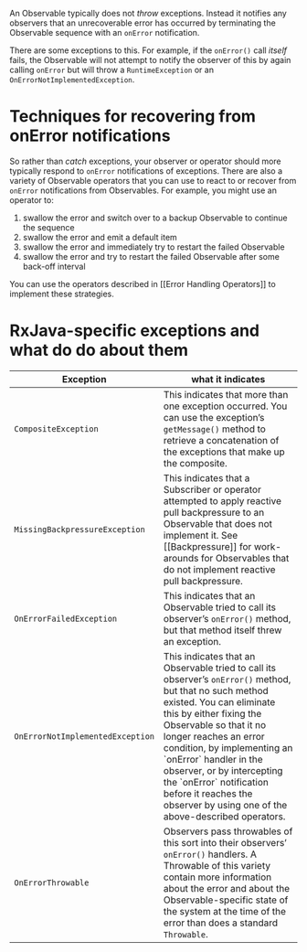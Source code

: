 An Observable typically does not _throw_ exceptions. Instead it notifies any observers that an unrecoverable error has occurred by terminating the Observable sequence with an `onError` notification.

There are some exceptions to this. For example, if the `onError()` call _itself_ fails, the Observable will not attempt to notify the observer of this by again calling `onError` but will throw a `RuntimeException` or an `OnErrorNotImplementedException`.

# Techniques for recovering from onError notifications

So rather than _catch_ exceptions, your observer or operator should more typically respond to `onError` notifications of exceptions. There are also a variety of Observable operators that you can use to react to or recover from `onError` notifications from Observables. For example, you might use an operator to:

1. swallow the error and switch over to a backup Observable to continue the sequence
1. swallow the error and emit a default item
1. swallow the error and immediately try to restart the failed Observable
1. swallow the error and try to restart the failed Observable after some back-off interval

You can use the operators described in [[Error Handling Operators]] to implement these strategies.

# RxJava-specific exceptions and what do do about them

<table>
 <thead>
  <tr><th>Exception</th><th>what it indicates</th></tr>
 </thead>
 <tbody>
  <tr><td><code>CompositeException</code></td><td>This indicates that more than one exception occurred. You can use the exception&#8217;s <code>getMessage()</code> method to retrieve a concatenation of the exceptions that make up the composite.</td></tr>
  <tr><td><code>MissingBackpressureException</code></td><td>This indicates that a Subscriber or operator attempted to apply reactive pull backpressure to an Observable that does not implement it. See [[Backpressure]] for work-arounds for Observables that do not implement reactive pull backpressure.</td></tr>
  <tr><td><code>OnErrorFailedException</code></td><td>This indicates that an Observable tried to call its observer&#8217;s <code>onError()</code> method, but that method itself threw an exception.</td></tr>
  <tr><td><code>OnErrorNotImplementedException</code></td><td>This indicates that an Observable tried to call its observer&#8217;s <code>onError()</code> method, but that no such method existed. You can eliminate this by either fixing the Observable so that it no longer reaches an error condition, by implementing an `onError` handler in the observer, or by intercepting the `onError` notification before it reaches the observer by using one of the above-described operators.</td></tr>
  <tr><td><code>OnErrorThrowable</code></td><td>Observers pass throwables of this sort into their observers&#8217; <code>onError()</code> handlers. A Throwable of this variety contain more information about the error and about the Observable-specific state of the system at the time of the error than does a standard <code>Throwable</code>.</td></tr>
 </tbody>
</table>